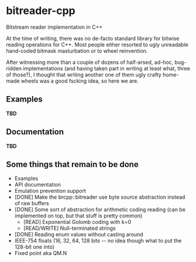 # bitreader-cpp
Bitstream reader implementation in C++

At the time of writing, there was no de-facto standard library for bitwise reading operations for C++.
Most people either resorted to ugly unreadable hand-coded bitmask masturbation or to wheel reinvention.

After witnessing more than a couple of dozens of half-arsed, ad-hoc, bug-ridden implementations
(and having taken part in writing at least what, three of those?), I thought that writing another one of
them ugly crafty home-made wheels was a good fscking idea, so here we are.

## Examples

**TBD**

## Documentation

**TBD**

## Some things that remain to be done

* Examples
* API documentation
* Emulation prevention support
* [DONE] Make the brcpp::bitreader use byte source abstraction instead of raw buffers
* [DONE] Some sort of abstraction for arithmetic coding reading (can be implemented on top, but that stuff is pretty common)
    * [READ] Exponential Golomb coding with k=0
    * [READ/WRITE] Null-terminated strings
* [DONE] Reading enum values without casting around
* IEEE-754 floats (16, 32, 64, 128 bits -- no idea though what to put the 128-bit one into)
* Fixed point aka QM.N
